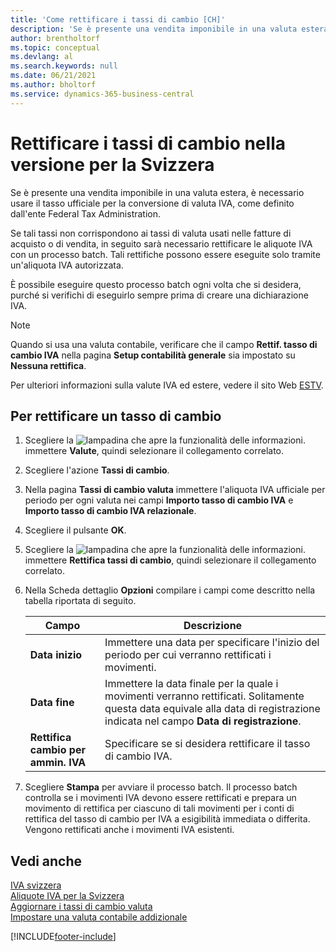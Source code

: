 ```yaml
---
title: 'Come rettificare i tassi di cambio [CH]'
description: 'Se è presente una vendita imponibile in una valuta estera, è necessario usare il tasso ufficiale per la conversione di valuta IVA, come definito dall''ente Federal Tax Administration.'
author: brentholtorf
ms.topic: conceptual
ms.devlang: al
ms.search.keywords: null
ms.date: 06/21/2021
ms.author: bholtorf
ms.service: dynamics-365-business-central
---
```

# Rettificare i tassi di cambio nella versione per la Svizzera
Se è presente una vendita imponibile in una valuta estera, è necessario usare il tasso ufficiale per la conversione di valuta IVA, come definito dall'ente Federal Tax Administration.  

Se tali tassi non corrispondono ai tassi di valuta usati nelle fatture di acquisto o di vendita, in seguito sarà necessario rettificare le aliquote IVA con un processo batch. Tali rettifiche possono essere eseguite solo tramite un'aliquota IVA autorizzata.  

È possibile eseguire questo processo batch ogni volta che si desidera, purché si verifichi di eseguirlo sempre prima di creare una dichiarazione IVA.  

> [!NOTE]  
>  Quando si usa una valuta contabile, verificare che il campo **Rettif. tasso di cambio IVA** nella pagina **Setup contabilità generale** sia impostato su **Nessuna rettifica**.  

Per ulteriori informazioni sulla valute IVA ed estere, vedere il sito Web [ESTV](https://go.microsoft.com/fwlink/?LinkId=285999).  

## Per rettificare un tasso di cambio  

1.  Scegliere la ![lampadina che apre la funzionalità delle informazioni.](../../media/ui-search/search_small.png "Informazioni sull'operazione che si desidera eseguire") immettere **Valute**, quindi selezionare il collegamento correlato.  
2.  Scegliere l'azione **Tassi di cambio**.  
3.  Nella pagina **Tassi di cambio valuta** immettere l'aliquota IVA ufficiale per periodo per ogni valuta nei campi **Importo tasso di cambio IVA** e **Importo tasso di cambio IVA relazionale**.  
4.  Scegliere il pulsante **OK**.  
5.  Scegliere la ![lampadina che apre la funzionalità delle informazioni.](../../media/ui-search/search_small.png "Informazioni sull'operazione che si desidera eseguire") immettere **Rettifica tassi di cambio**, quindi selezionare il collegamento correlato.  
6.  Nella Scheda dettaglio **Opzioni** compilare i campi come descritto nella tabella riportata di seguito.   

    |Campo|Descrizione|  
    |---------------------------------|---------------------------------------|  
    |**Data inizio**|Immettere una data per specificare l'inizio del periodo per cui verranno rettificati i movimenti.|  
    |**Data fine**|Immettere la data finale per la quale i movimenti verranno rettificati. Solitamente questa data equivale alla data di registrazione indicata nel campo **Data di registrazione**.|  
    |**Rettifica cambio per ammin. IVA**|Specificare se si desidera rettificare il tasso di cambio IVA.|  

7.  Scegliere **Stampa** per avviare il processo batch. Il processo batch controlla se i movimenti IVA devono essere rettificati e prepara un movimento di rettifica per ciascuno di tali movimenti per i conti di rettifica del tasso di cambio per IVA a esigibilità immediata o differita. Vengono rettificati anche i movimenti IVA esistenti.  

## Vedi anche  
 [IVA svizzera](swiss-value-added-tax.md)   
 [Aliquote IVA per la Svizzera](vat-rates-for-switzerland.md)   
[Aggiornare i tassi di cambio valuta](../../finance-how-update-currencies.md)  
[Impostare una valuta contabile addizionale](../../finance-how-setup-additional-currencies.md)


[!INCLUDE[footer-include](../../includes/footer-banner.md)]